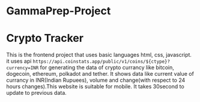 # GammaPrep-Project
# Crypto Tracker
This is the frontend project that uses basic languages html, css, javascript. it uses api `https://api.coinstats.app/public/v1/coins/${ctype}?currency=INR` for generating the data of crypto currancy like bitcoin, dogecoin, ethereum, polkadot and tether. It shows data like current value of currancy in INR(Indian Rupuees), volume and change(with respect to 24 hours changes).This website is suitable for mobile. It takes 30second to update to previous data.
